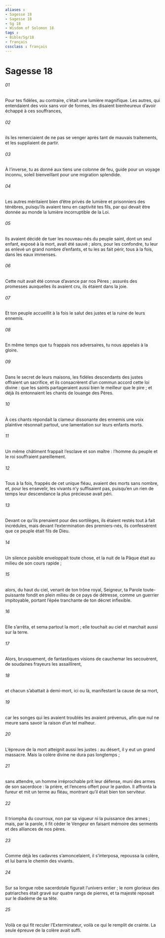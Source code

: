 ```yaml
---
aliases : 
- Sagesse 18
- Sagesse 18
- Sg 18
- Wisdom of Solomon 18
tags : 
- Bible/Sg/18
- français
cssclass : français
---
```


# Sagesse 18

###### 01
Pour tes fidèles, au contraire, c’était une lumière magnifique.
Les autres, qui entendaient des voix sans voir de formes,
les disaient bienheureux d’avoir échappé à ces souffrances,
###### 02
ils les remerciaient de ne pas se venger
après tant de mauvais traitements,
et les suppliaient de partir.
###### 03
À l’inverse, tu as donné aux tiens une colonne de feu,
guide pour un voyage inconnu,
soleil bienveillant pour une migration splendide.
###### 04
Les autres méritaient bien d’être privés de lumière
et prisonniers des ténèbres,
puisqu’ils avaient tenu en captivité tes fils,
par qui devait être donnée au monde
la lumière incorruptible de la Loi.
###### 05
Ils avaient décidé de tuer les nouveau-nés du peuple saint,
dont un seul enfant, exposé à la mort, avait été sauvé ;
alors, pour les confondre,
tu leur as enlevé un grand nombre d’enfants,
et tu les as fait périr, tous à la fois, dans les eaux immenses.
###### 06
Cette nuit avait été connue d’avance par nos Pères ;
assurés des promesses auxquelles ils avaient cru,
ils étaient dans la joie.
###### 07
Et ton peuple accueillit à la fois le salut des justes
et la ruine de leurs ennemis.
###### 08
En même temps que tu frappais nos adversaires,
tu nous appelais à la gloire.
###### 09
Dans le secret de leurs maisons,
les fidèles descendants des justes offraient un sacrifice,
et ils consacrèrent d’un commun accord cette loi divine :
que les saints partageraient aussi bien le meilleur que le pire ;
et déjà ils entonnaient les chants de louange des Pères.
###### 10
À ces chants répondait la clameur dissonante des ennemis
une voix plaintive résonnait partout,
une lamentation sur leurs enfants morts.
###### 11
Un même châtiment frappait l’esclave et son maître :
l’homme du peuple et le roi souffraient pareillement.
###### 12
Tous à la fois, frappés de cet unique fléau,
avaient des morts sans nombre,
et, pour les ensevelir, les vivants n’y suffisaient pas,
puisqu’en un rien de temps
leur descendance la plus précieuse avait péri.
###### 13
Devant ce qu’ils prenaient pour des sortilèges,
ils étaient restés tout à fait incrédules,
mais devant l’extermination des premiers-nés,
ils confessèrent que ce peuple était fils de Dieu.
###### 14
Un silence paisible enveloppait toute chose,
et la nuit de la Pâque était au milieu de son cours rapide ;
###### 15
alors, du haut du ciel, venant de ton trône royal, Seigneur,
ta Parole toute-puissante
fondit en plein milieu de ce pays de détresse,
comme un guerrier impitoyable,
portant l’épée tranchante de ton décret inflexible.
###### 16
Elle s’arrêta, et sema partout la mort ;
elle touchait au ciel et marchait aussi sur la terre.
###### 17
Alors, brusquement,
de fantastiques visions de cauchemar les secouèrent,
de soudaines frayeurs les assaillirent,
###### 18
et chacun s’abattait à demi-mort, ici ou là,
manifestant la cause de sa mort,
###### 19
car les songes qui les avaient troublés les avaient prévenus,
afin que nul ne meure sans savoir la raison d’un tel malheur.
###### 20
L’épreuve de la mort atteignit aussi les justes :
au désert, il y eut un grand massacre.
Mais la colère divine ne dura pas longtemps ;
###### 21
sans attendre, un homme irréprochable prit leur défense,
muni des armes de son sacerdoce :
la prière, et l’encens offert pour le pardon.
Il affronta la fureur et mit un terme au fléau,
montrant qu’il était bien ton serviteur.
###### 22
Il triompha du courroux, non par sa vigueur
ni la puissance des armes ;
mais, par la parole, il fit céder le Vengeur
en faisant mémoire des serments et des alliances de nos pères.
###### 23
Comme déjà les cadavres s’amoncelaient,
il s’interposa, repoussa la colère,
et lui barra le chemin des vivants.
###### 24
Sur sa longue robe sacerdotale figurait l’univers entier ;
le nom glorieux des patriarches
était gravé sur quatre rangs de pierres,
et ta majesté reposait sur le diadème de sa tête.
###### 25
Voilà ce qui fit reculer l’Exterminateur,
voilà ce qui le remplit de crainte.
La seule épreuve de la colère avait suffi.
